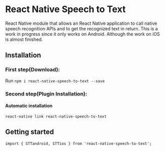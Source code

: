 # React Native Speech to Text

React Native module that allows an React Native application to call native speech recognition APIs and to get the recognized text in return. This is a work in progress since it only works on Android. Although the work on iOS is almost finished.

## Installation

### First step(Download):
Run `npm i react-native-speech-to-text --save`

### Second step(Plugin Installation):

#### Automatic installation

`react-native link react-native-speech-to-text`

## Getting started  

`import { STTandroid, STTios } from 'react-native-speech-to-text';`


